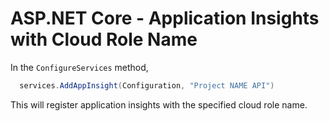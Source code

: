# ASP.NET Core - Application Insights with Cloud Role Name

In the `ConfigureServices` method,

```cs
  services.AddAppInsight(Configuration, "Project NAME API")
```

This will register application insights with the specified cloud role name.

